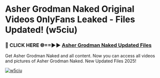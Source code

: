 # Asher Grodman Naked Original Videos 0nlyFans Leaked - Files Updated! (w5ciu)

<h3>🔴 CLICK HERE 🌐==►► <a href="https://tinyurl.com/up5wt9bj" rel="nofollow">Asher Grodman Naked Updated Files</a></h3>

Get Asher Grodman Naked and all content. Now you can access all videos and pictures of Asher Grodman Naked. New Updated Files 2025!

[![w5ciu](https://i.imgur.com/ABiUzMV.gif)](https://tinyurl.com/up5wt9bj)
